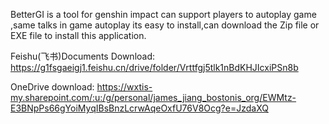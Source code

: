 BetterGI is a tool for genshin impact can support players to autoplay game ,same talks in game autoplay its easy to install,can download the Zip file or EXE file to install this application.

Feishu(飞书)Documents Download:
https://g1fsgaeigj1.feishu.cn/drive/folder/Vrttfgj5tlk1nBdKHJIcxiPSn8b

OneDrive download:
https://wxtis-my.sharepoint.com/:u:/g/personal/james_jiang_bostonis_org/EWMtz-E3BNpPs66gYoiMyqIBsBnzLcrwAqeOxfU76V8Ocg?e=JzdaXQ